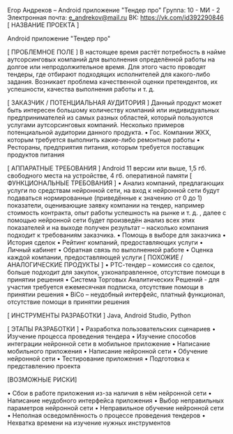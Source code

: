 Егор Андреков – Android приложение "Тендер про"
Группа: 10 - МИ - 2
Электронная почта: e_andrekov@mail.ru
ВК: https://vk.com/id392290846
[ НАЗВАНИЕ ПРОЕКТА ]

Android приложение "Тендер про"

[ ПРОБЛЕМНОЕ ПОЛЕ ]
В настоящее время растёт потребность в найме аутсорсинговых компаний для выполнения определённой работы на долгое или непродолжительное время. Для этого часто проводят тендеры, где отбирают подходящих исполнителей для какого-либо задания. Возникает проблема качественной оценки претендентов, их успешности, качества выполнения работы и т. д.

[ ЗАКАЗЧИК / ПОТЕНЦИАЛЬНАЯ АУДИТОРИЯ ]
Данный продукт может быть интересен большому количеству компаний или индивидуальных предпринимателей из самых разных областей, который пользуются услугами аутсорсинговых компаний. Несколько примеров потенциальной аудитории данного продукта.
•	Гос. Компании ЖКХ, которым требуется выполнить какие-либо ремонтные работы
•	Рестораны, предприятия питания, которым требуется поставщик продуктов питания

[ АППАРАТНЫЕ ТРЕБОВАНИЯ ]
 Android 11 версии или выше, 1,5 гб. свободного места на устройстве, 4 гб. оперативной памяти
[ ФУНКЦИОНАЛЬНЫЕ ТРЕБОВАНИЯ ]
•	Анализ компаний, предлагающих услуги по средствам нейронной сети, на вход к нейронной сети будут подаваться нормированные (приведённые к значению от 0 до 1) показатели, оценивающие заявку компании на тендер, например стоимость контракта, опыт работы успешность на рынке и т. д. , далее с помощью нейронной сети будет произведён анализ всех этих показателей и на выходе получен результат – насколько компания подходит к требованиям заказчика.
•	Помощь в выборе для заказчика
•	История сделок
•	Рейтинг компаний, предоставляющих услуги
•	Личный кабинет
•	Обратная связь по выполненной работе
•	Оценка каждой компании, предоставляющей услуги 
[ ПОХОЖИЕ / АНАЛОГИЧЕСКИЕ ПРОДУКТЫ ]
•	РТС-тендер – комиссия со сделок, больше подходит для закупок, узконаправленное, отсутствие помощи в принятии решения
•	Система Торговых Аналитических Решений - для участия требуется ежемесячная подписка, отсутствие помощи в принятии решения
•	BiCo – неудобный интерфейс, платный функционал, отсутствие помощи в принятии решения

[ ИНСТРУМЕНТЫ РАЗРАБОТКИ ]
Java, Android Studio, Python

[ ЭТАПЫ РАЗРАБОТКИ ]
•	Разработка пользовательских сценариев
•	Изучение процесса проведения тендера
•	Изучение способов интеграции нейронной сети в мобильное приложение
•	Написание мобильного приложения 
•	Написание нейронной сети
•	Обучение нейронной сети
•	Тестирование приложения
•	Подготовка к представлению проекта


[ВОЗМОЖНЫЕ РИСКИ]

•	Сбои в работе приложения из-за наличия в нём нейронной сети
•	Написание неудобного интерфейса приложения
•	Выбор неправильных параметров нейронной сети
•	Неправильное обучение нейронной сети
•	Неполная осведомлённость о процессе проведения тендеров
•	Нехватка времени на изучение нужных инструментов



